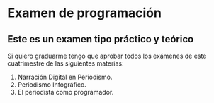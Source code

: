 # Examen de programación
## Este es un examen tipo práctico y teórico
Si quiero graduarme tengo que aprobar todos los exámenes de este cuatrimestre de las siguientes materias:
1. Narración Digital en Periodismo.
2. Periodismo Infográfico.
3. El periodista como programador.